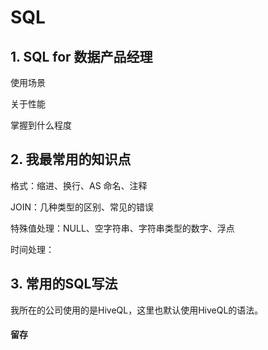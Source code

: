 # SQL



## 1. SQL for 数据产品经理

使用场景 

关于性能

掌握到什么程度







## 2. 我最常用的知识点

格式：缩进、换行、AS 命名、注释

JOIN：几种类型的区别、常见的错误

特殊值处理：NULL、空字符串、字符串类型的数字、浮点

时间处理：





## 3. 常用的SQL写法

我所在的公司使用的是HiveQL，这里也默认使用HiveQL的语法。

#### 留存









